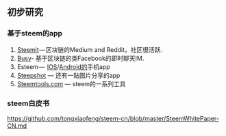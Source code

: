 ## 初步研究

### 基于steem的app
1. [Steemit](https://link.zhihu.com/?target=https%3A//steemit.com/) — 区块链的Medium and Reddit，社区很活跃.  
2. [Busy](https://link.zhihu.com/?target=https%3A//busy.org/)- 基于区块链的类Facebook的即时聊天IM.  
3. Esteem —  [IOS](https://link.zhihu.com/?target=https%3A//itunes.apple.com/WebObjects/MZStore.woa/wa/viewSoftware%3Fid%3D1141397898%26mt%3D8)/[Android的](https://link.zhihu.com/?target=https%3A//play.google.com/store/apps/details%3Fid%3Dcom.netsolutions.esteem)手机app  
4. [Steepshot](https://link.zhihu.com/?target=https%3A//steemit.com/steemit/%40steepshot/announcement-steepshot-ex-steemstagram-android-alpha-test-version) — 还有一贴图片分享的app  
5. [Steemtools.com](https://link.zhihu.com/?target=http%3A//steemtools.com/) — steem的一系列工具  

### steem白皮书
https://github.com/tongxiaofeng/steem-cn/blob/master/SteemWhitePaper-CN.md  
